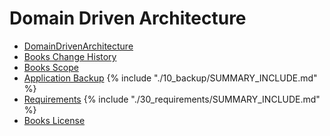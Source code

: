 # Domain Driven Architecture

* [DomainDrivenArchitecture](README.md)
* [Books Change History](change_history.md)
* [Books Scope](01_scope/README.md)
* [Application Backup](10_backup/README.md) 
{% include "./10_backup/SUMMARY_INCLUDE.md" %}
* [Requirements](30_requirements/README.md)
{% include "./30_requirements/SUMMARY_INCLUDE.md" %}
* [Books License](LICENSE.md)